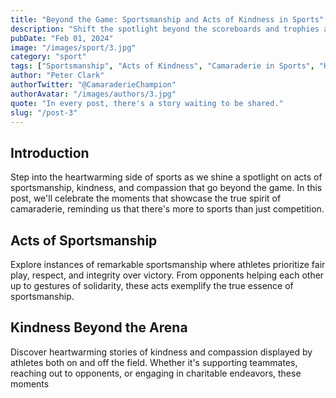 ```yaml
---
title: "Beyond the Game: Sportsmanship and Acts of Kindness in Sports"
description: "Shift the spotlight beyond the scoreboards and trophies as we explore the heartwarming side of sports – acts of sportsmanship, kindness, and compassion that transcend competition. Join us in celebrating the moments that showcase the true spirit of camaraderie in sports."
pubDate: "Feb 01, 2024"
image: "/images/sport/3.jpg"
category: "sport"
tags: ["Sportsmanship", "Acts of Kindness", "Camaraderie in Sports", "Heartwarming Moments"]
author: "Peter Clark"
authorTwitter: "@CamaraderieChampion"
authorAvatar: "/images/authors/3.jpg"
quote: "In every post, there's a story waiting to be shared."
slug: "/post-3"
---
```


## Introduction

Step into the heartwarming side of sports as we shine a spotlight on acts of sportsmanship, kindness, and compassion that go beyond the game. In this post, we'll celebrate the moments that showcase the true spirit of camaraderie, reminding us that there's more to sports than just competition.

## Acts of Sportsmanship

Explore instances of remarkable sportsmanship where athletes prioritize fair play, respect, and integrity over victory. From opponents helping each other up to gestures of solidarity, these acts exemplify the true essence of sportsmanship.

## Kindness Beyond the Arena

Discover heartwarming stories of kindness and compassion displayed by athletes both on and off the field. Whether it's supporting teammates, reaching out to opponents, or engaging in charitable endeavors, these moments
